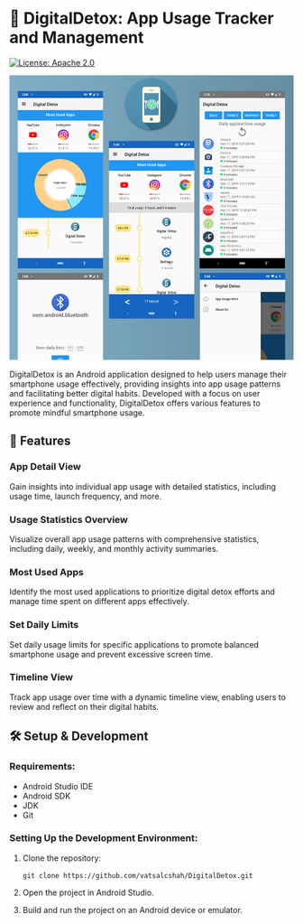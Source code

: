 # 📱 DigitalDetox: App Usage Tracker and Management
[![License: Apache 2.0](https://img.shields.io/badge/License-Apache%202.0-blue.svg)](https://www.apache.org/licenses/LICENSE-2.0)

![DigitalDetox](https://github.com/vatsalcshah/vatsalcshah.github.io/blob/master/img/portfolio/digitaldetoxpage.jpg)

DigitalDetox is an Android application designed to help users manage their smartphone usage effectively, providing insights into app usage patterns and facilitating better digital habits. Developed with a focus on user experience and functionality, DigitalDetox offers various features to promote mindful smartphone usage.

## 🚀 Features

### App Detail View

Gain insights into individual app usage with detailed statistics, including usage time, launch frequency, and more.

### Usage Statistics Overview

Visualize overall app usage patterns with comprehensive statistics, including daily, weekly, and monthly activity summaries.

### Most Used Apps

Identify the most used applications to prioritize digital detox efforts and manage time spent on different apps effectively.

### Set Daily Limits

Set daily usage limits for specific applications to promote balanced smartphone usage and prevent excessive screen time.

### Timeline View

Track app usage over time with a dynamic timeline view, enabling users to review and reflect on their digital habits.

## 🛠️ Setup & Development

### Requirements:
- Android Studio IDE
- Android SDK
- JDK
- Git

### Setting Up the Development Environment:
1. Clone the repository:
    ```
    git clone https://github.com/vatsalcshah/DigitalDetox.git
    ```

2. Open the project in Android Studio.

3. Build and run the project on an Android device or emulator.
